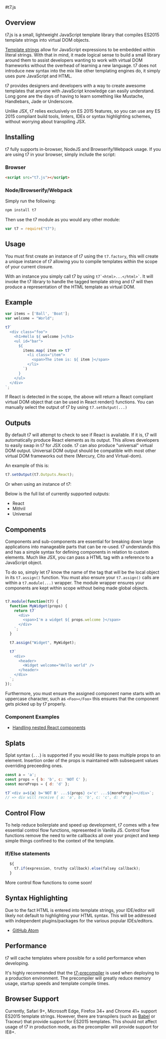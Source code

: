 #t7.js

## Overview

t7.js is a small, lightweight JavaScript template library that compiles ES2015 template strings into virtual DOM objects.

[Template strings](https://developer.mozilla.org/en-US/docs/Web/JavaScript/Reference/template_strings)
allow for JavaScript expressions to be embedded within literal strings. With that in mind,
it made logical sense to build a small library around them to assist developers
wanting to work with virtual DOM frameworks without the overhead of learning a new
language. t7 does not introduce new syntax into the mix like
other templating engines do, it simply uses pure JavaScript and HTML.

t7 provides designers and developers with a way to create awesome
templates that anyone with JavaScript knowledge can easily understand.
Long gone are the days of having to learn something like Mustache, Handlebars, Jade or Underscore.

Unlike JSX, t7 relies exclusively on ES 2015 features, so you can use any ES 2015 compliant build tools, linters, IDEs or syntax highlighting schemes, without worrying about transpiling JSX.

## Installing

t7 fully supports in-browser, NodeJS and Browserify/Webpack usage. If you are using
t7 in your browser, simply include the script:

### Browser

```html
<script src="t7.js"></script>
```

### Node/Browserify/Webpack

Simply run the following:

```sh
npm install t7
```

Then use the t7 module as you would any other module:

```javascript
var t7 = require("t7");
```

## Usage

You must first create an instance of t7 using the `t7.factory`, this will create a unique instance
of t7 allowing you to compile templates within the scope of your current closure.

With an instance you simply call t7 by using ``` t7`<html>...</html>` ```. It will invoke
the t7 library to handle the tagged template string and t7 will then produce a representation
of the HTML template as virtual DOM.


## Example

```javascript
var items = ['Ball', 'Boat'];
var welcome = "World";

t7`
  <div class="foo">
    <h1>Hello ${ welcome }</h1>
    <ul id="bar">
      ${
        items.map( item => t7`
          <li class="item">
            <span>The item is: ${ item }</span>
          </li>
        `)
      }
    </ul>
  </div>
`;
```

If React is detected in the scope, the above will return a React compliant virtual DOM object that can be used in React render() functions. You can manually select the output of t7 by using `t7.setOutput(...)`

## Outputs

By default t7 will attempt to check to see if React is available. If it is, t7 will
automatically produce React elements as its output. This allows developers to easily
swap in t7 for JSX code. t7 can also produce "universal" virtual DOM output. Universal DOM
output should be compatible with most other virtual DOM frameworks out there (Mercury, Cito and Virtual-dom).

An example of this is:

```javascript
t7.setOutput(t7.Outputs.React);
```

Or when using an instance of t7:

Below is the full list of currently supported outputs:

- React
- Mithril
- Universal

## Components

Components and sub-components are essential for breaking down large applications
into manageable parts that can be re-used. t7 understands this and has a simple
syntax for defining components in relation to custom elements. Much like JSX, you
can pass a HTML tag with a reference to a JavaScript object.

To do so, simply let t7 know the name of the tag that will be the local object in
its `t7.assign()` function. You must also ensure your `t7.assign()` calls are within
a `t7.module(...)` wrapper. The module wrapper ensures your components are kept
within scope without being made global objects.

```javascript

t7.module(function(t7) {
  function MyWidget(props) {
    return t7`
      <div>
        <span>I'm a widget ${ props.welcome }</span>
      </div>
    `;
  }

  t7.assign("Widget", MyWidget);

  t7`
    <div>
      <header>
        <Widget welcome="Hello world" />
      </header>
    </div>
  `;
});
```


Furthermore, you must ensure the assigned component name starts with an uppercase character, such
as `<Foo></Foo>` this ensures that the component gets picked up by t7 properly.

### Component Examples

- [Handling nested React components](examples/react-complex-components.html)

## Splats
Splat syntax (`...`) is supported if you would like to pass multiple props to an element. Insertion order
of the props is maintained with subsequent values overriding preceeding ones.

```javascript
const a = 'a';
const props = { b: 'b', c: 'NOT C' };
const moreProps = { d: 'd' };

t7`<div a=${a} b='NOT B' ...${props} c='c' ...${moreProps}></div>`;
// => div will receive { a: 'a', b: 'b', c: 'c', d: 'd' }
```

## Control Flow

To help reduce boilerplate and speed up development, t7 comes with a few essential
control flow functions, represented in Vanilla JS. Control flow functions remove
the need to write callbacks all over your project and keep simple things confined
to the context of the template.

### If/Else statements

```javascript
  ${
    t7.if(expression, truthy callback).else(falsey callback);
  }
```

More control flow functions to come soon!

## Syntax Highlighting

Due to the fact HTML is entered into template strings, your IDE/editor will likely not default to highlighting your HTML syntax. This will be addressed with independent plugins/packages for the various popular IDEs/editors.

- [GitHub Atom](https://atom.io/packages/t7)

## Performance

t7 will cache templates where possible for a solid performance when developing.

It's highly recommended that the [t7-precompiler](https://github.com/trueadm/t7-precompiler) is used when deploying to a production
environment. The precompiler will greatly reduce memory usage, startup speeds and
template compile times.

## Browser Support

Currently, Safari 9+, Microsoft Edge, Firefox 34+ and Chrome 41+ support ES2015 template strings. However,
there are transpilers (such as [Babel](https://babeljs.io/) or Traceur) that provide support for ES2015 templates.
This should not affect usage of t7 in production mode, as the precompiler will provide support for
IE8+.
